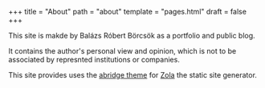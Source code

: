 +++
title = "About"
path = "about"
template = "pages.html"
draft = false
+++

This site is makde by Balázs Róbert Börcsök as a portfolio and public blog.

It contains the author's personal view and opinion, which is not to be associated by represnted institutions or companies.

This site provides uses the [abridge theme](https://github.com/Jieiku/abridge) for [Zola](https://www.getzola.org/) the static site generator.
